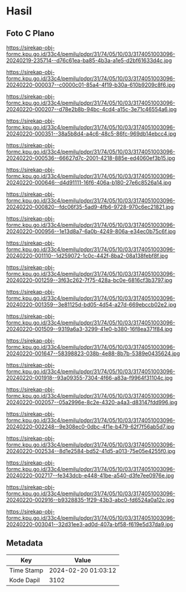 # Hasil

## Foto C Plano

https://sirekap-obj-formc.kpu.go.id/33c4/pemilu/pdpr/31/74/05/10/03/3174051003096-20240219-235714--d76c61ea-ba85-4b3a-a1e5-d2bf61633d4c.jpg

https://sirekap-obj-formc.kpu.go.id/33c4/pemilu/pdpr/31/74/05/10/03/3174051003096-20240220-000037--c0000c01-85a4-4f19-b30a-610b9209c8f6.jpg

https://sirekap-obj-formc.kpu.go.id/33c4/pemilu/pdpr/31/74/05/10/03/3174051003096-20240220-000207--d78e2b8b-94bc-4cd4-a15c-3e71c46554a6.jpg

https://sirekap-obj-formc.kpu.go.id/33c4/pemilu/pdpr/31/74/05/10/03/3174051003096-20240220-000351--38a5b8d4-a4c6-48c5-86fc-969db14ebcc4.jpg

https://sirekap-obj-formc.kpu.go.id/33c4/pemilu/pdpr/31/74/05/10/03/3174051003096-20240220-000536--66627d7c-2001-4218-885e-ed4060ef3b15.jpg

https://sirekap-obj-formc.kpu.go.id/33c4/pemilu/pdpr/31/74/05/10/03/3174051003096-20240220-000646--d4d91111-16f6-406a-b180-27e6c8526a14.jpg

https://sirekap-obj-formc.kpu.go.id/33c4/pemilu/pdpr/31/74/05/10/03/3174051003096-20240220-000820--fdc06f35-5ad9-4fb6-9728-970c6ec21821.jpg

https://sirekap-obj-formc.kpu.go.id/33c4/pemilu/pdpr/31/74/05/10/03/3174051003096-20240220-000956--1e13d8a7-6a0b-4249-806a-e34ec0b75c6f.jpg

https://sirekap-obj-formc.kpu.go.id/33c4/pemilu/pdpr/31/74/05/10/03/3174051003096-20240220-001110--1d259072-1c0c-442f-8ba2-08a138febf8f.jpg

https://sirekap-obj-formc.kpu.go.id/33c4/pemilu/pdpr/31/74/05/10/03/3174051003096-20240220-001259--3f63c262-7f75-428a-bc0e-6816cf3b3797.jpg

https://sirekap-obj-formc.kpu.go.id/33c4/pemilu/pdpr/31/74/05/10/03/3174051003096-20240220-001359--3e81125d-bd05-4d54-a27d-669ebccb02e2.jpg

https://sirekap-obj-formc.kpu.go.id/33c4/pemilu/pdpr/31/74/05/10/03/3174051003096-20240220-001509--9319a6a3-3299-41e0-b380-16f8ea371f84.jpg

https://sirekap-obj-formc.kpu.go.id/33c4/pemilu/pdpr/31/74/05/10/03/3174051003096-20240220-001647--58398823-038b-4e88-8b7b-5389e0435624.jpg

https://sirekap-obj-formc.kpu.go.id/33c4/pemilu/pdpr/31/74/05/10/03/3174051003096-20240220-001918--93a09355-7304-4f66-a83a-f9964f31104c.jpg

https://sirekap-obj-formc.kpu.go.id/33c4/pemilu/pdpr/31/74/05/10/03/3174051003096-20240220-002057--05a2996e-8c2e-4320-a4a3-d83147fdd996.jpg

https://sirekap-obj-formc.kpu.go.id/33c4/pemilu/pdpr/31/74/05/10/03/3174051003096-20240220-002248--9e308ec0-0dbc-4f1e-b479-62f7f56ab5d7.jpg

https://sirekap-obj-formc.kpu.go.id/33c4/pemilu/pdpr/31/74/05/10/03/3174051003096-20240220-002534--8d1e2584-bd52-41d5-a013-75e05e4255f0.jpg

https://sirekap-obj-formc.kpu.go.id/33c4/pemilu/pdpr/31/74/05/10/03/3174051003096-20240220-002717--fe343dcb-e448-41be-a540-d3fe7ee0976e.jpg

https://sirekap-obj-formc.kpu.go.id/33c4/pemilu/pdpr/31/74/05/10/03/3174051003096-20240220-002916--b9328835-1f29-43b3-abc0-fd6524a0a12c.jpg

https://sirekap-obj-formc.kpu.go.id/33c4/pemilu/pdpr/31/74/05/10/03/3174051003096-20240220-003041--32d31ee3-ad0d-407a-bf58-f619e5d37da9.jpg


## Metadata

| Key        | Value               |
| ---------- | ------------------- |
| Time Stamp | 2024-02-20 01:03:12 |
| Kode Dapil | 3102                |



